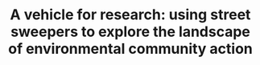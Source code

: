 ---
title: "A vehicle for research: using street sweepers to explore the landscape of environmental community action"
layout: default
year: 2009
authors: [ Paul M. Aoki, R. J. Honicky, Alan Mainwaring, Chris Myers, Eric Paulos, Sushmita Subramanian, Allison Woodruff ]
tags: [ Social Justice, Community-Based Methods ]
citation: "Paul M. Aoki, R. J. Honicky, Alan Mainwaring, Chris Myers, Eric Paulos, Sushmita Subramanian, and Allison Woodruff. 2009. A vehicle for research: using street sweepers to explore the landscape of environmental community action. In Proceedings of the SIGCHI Conference on Human Factors in Computing Systems (CHI '09). Association for Computing Machinery, New York, NY, USA, 375–384. https://doi.org/10.1145/1518701.1518762"
type: Conference Paper
---